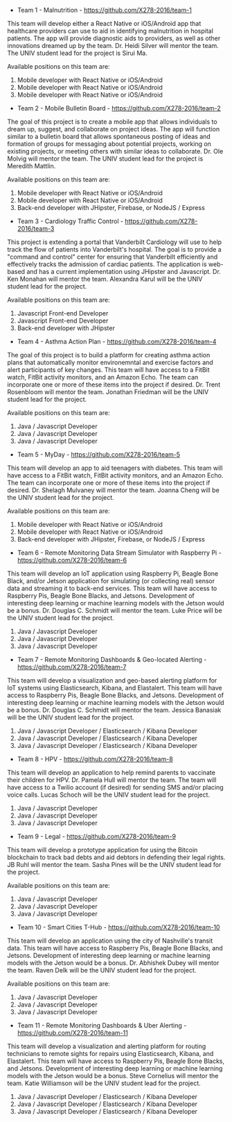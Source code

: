 + Team 1 - Malnutrition - https://github.com/X278-2016/team-1

This team will develop either a React Native or iOS/Android app that healthcare providers can use to aid in identifying malnutrition in hospital patients. The app will provide diagnostic aids to providers, as well as other innovations dreamed up by the team. Dr. Heidi Silver will mentor the team. The UNIV student lead for the project is Sirui Ma. 

Available positions on this team are:
1. Mobile developer with React Native or iOS/Android
2. Mobile developer with React Native or iOS/Android
3. Mobile developer with React Native or iOS/Android


+ Team 2 - Mobile Bulletin Board - https://github.com/X278-2016/team-2

The goal of this project is to create a mobile app that allows individuals to dream up, suggest, and collaborate on project ideas. The app will function similar to a bulletin board that allows spontaneous posting of ideas and formation of groups for messaging about potential projects, working on existing projects, or meeting others with similar ideas to collaborate. Dr. Ole Molvig will mentor the team. The UNIV student lead for the project is Meredith Mattlin.

Available positions on this team are:
1. Mobile developer with React Native or iOS/Android
2. Mobile developer with React Native or iOS/Android
3. Back-end developer with JHipster, Firebase, or NodeJS / Express

+ Team 3 - Cardiology Traffic Control - https://github.com/X278-2016/team-3

This project is extending a portal that Vanderbilt Cardiology will use to help track the flow of patients into Vanderbilt's hospital. The goal is to provide a "command and control" center for ensuring that Vanderbilt efficiently and effectively tracks the admission of cardiac patients. The application is web-based and has a current implementation using JHipster and Javascript. Dr. Ken Monahan will mentor the team. Alexandra Karul will be the UNIV student lead for the project.

Available positions on this team are:
1. Javascript Front-end Developer
2. Javascript Front-end Developer
3. Back-end developer with JHipster

+ Team 4 - Asthma Action Plan - https://github.com/X278-2016/team-4

The goal of this project is to build a platform for creating asthma action plans that automatically monitor environemntal and exercise factors and alert participants of key changes. This team will have access to a FitBit watch, FitBit activity monitors, and an Amazon Echo. The team can incorporate one or more of these items into the project if desired. Dr. Trent Rosenbloom will mentor the team. Jonathan Friedman will be the UNIV student lead for the project.

Available positions on this team are:

1. Java / Javascript Developer
2. Java / Javascript Developer
3. Java / Javascript Developer

+ Team 5 - MyDay - https://github.com/X278-2016/team-5

This team will develop an app to aid teenagers with diabetes. This team will have access to a FitBit watch, FitBit activity monitors, and an Amazon Echo. The team can incorporate one or more of these items into the project if desired.  Dr. Shelagh Mulvaney will mentor the team. Joanna Cheng will be the UNIV student lead for the project.

Available positions on this team are:
1. Mobile developer with React Native or iOS/Android
2. Mobile developer with React Native or iOS/Android
3. Back-end developer with JHipster, Firebase, or NodeJS / Express

+ Team 6 - Remote Monitoring Data Stream Simulator with Raspberry Pi - https://github.com/X278-2016/team-6

This team will develop an IoT application using Raspberry Pi, Beagle Bone Black, and/or Jetson application for simulating (or collecting real) sensor data and streaming it to back-end services. This team will have access to Raspberry Pis, Beagle Bone Blacks, and Jetsons. Development of interesting deep learning or machine learning models with the Jetson would be a bonus. Dr. Douglas C. Schmidt will mentor the team. Luke Price will be the UNIV student lead for the project.

1. Java / Javascript Developer
2. Java / Javascript Developer
3. Java / Javascript Developer

+ Team 7 - Remote Monitoring Dashboards & Geo-located Alerting - https://github.com/X278-2016/team-7

This team will develop a visualization and geo-based alerting platform for IoT systems using Elasticsearch, Kibana, and Elastalert. This team will have access to Raspberry Pis, Beagle Bone Blacks, and Jetsons. Development of interesting deep learning or machine learning models with the Jetson would be a bonus. Dr. Douglas C. Schmidt will mentor the team. Jessica Banasiak will be the UNIV student lead for the project.

1. Java / Javascript Developer / Elasticsearch / Kibana Developer
2. Java / Javascript Developer / Elasticsearch / Kibana Developer
3. Java / Javascript Developer / Elasticsearch / Kibana Developer

+ Team 8 - HPV - https://github.com/X278-2016/team-8

This team will develop an application to help remind parents to vaccinate their children for HPV. Dr. Pamela Hull will mentor the team. The team will have access to a Twilio account (if desired) for sending SMS and/or placing voice calls. Lucas Schoch will be the UNIV student lead for the project.

1. Java / Javascript Developer
2. Java / Javascript Developer
3. Java / Javascript Developer

+ Team 9 - Legal - https://github.com/X278-2016/team-9

This team will develop a prototype application for using the Bitcoin blockchain to track bad debts and aid debtors in defending their legal rights. JB Ruhl will mentor the team. Sasha Pines will be the UNIV student lead for the project.

Available positions on this team are:
1. Java / Javascript Developer
2. Java / Javascript Developer
3. Java / Javascript Developer

+ Team 10 - Smart Cities T-Hub - https://github.com/X278-2016/team-10

This team will develop an application using the city of Nashville's transit data. This team will have access to Raspberry Pis, Beagle Bone Blacks, and Jetsons. Development of interesting deep learning or machine learning models with the Jetson would be a bonus. Dr. Abhishek Dubey will mentor the team. Raven Delk will be the UNIV student lead for the project.

Available positions on this team are:
1. Java / Javascript Developer
2. Java / Javascript Developer
3. Java / Javascript Developer

+ Team 11 - Remote Monitoring Dashboards & Uber Alerting -
https://github.com/X278-2016/team-11

This team will develop a visualization and alerting platform for routing 
technicians to remote sights for repairs using Elasticsearch,
Kibana, and Elastalert. This team
will have access to Raspberry Pis, Beagle Bone Blacks, and Jetsons.
Development of interesting deep learning or machine learning models
with the Jetson would be a bonus. Steve Cornelius will mentor
the team. Katie Williamson will be the UNIV student lead for the
project.

1. Java / Javascript Developer / Elasticsearch / Kibana Developer
2. Java / Javascript Developer / Elasticsearch / Kibana Developer
3. Java / Javascript Developer / Elasticsearch / Kibana Developer